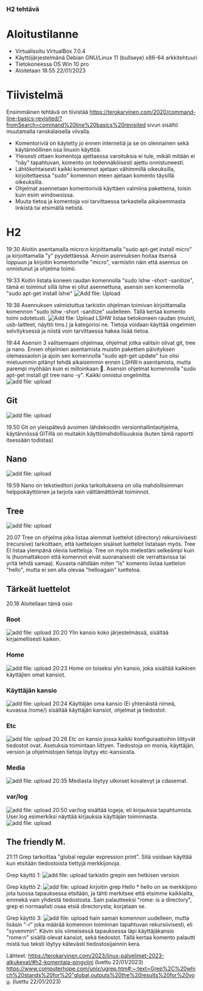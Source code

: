 ### H2 tehtävä

# Aloitustilanne
- Virtualisoitu VirtualBox 7.0.4
- Käyttöjärjestelmänä Debian GNU/Linux 11 (bullseye) x86-64 arkkitehtuuri 
- Tietokoneessa OS Win 10 pro 
- Aloitetaan 18:55 22/01/2023

# Tiivistelmä  
Ensimmäinen tehtävä on tiivistää https://terokarvinen.com/2020/command-line-basics-revisited/?fromSearch=command%20line%20basics%20revisited sivun sisältö muutamalla
ranskalaisella viivalla.

- Komentoriviä on käytetty jo ennen internetiä ja se on olennainen sekä käytännöllinen osa linuxin käyttöä.
- Yleisesti ottaen komentoja ajettaessa varoituksia ei tule, mikäli mitään ei "näy" tapahtuvan, komento on todennäköisesti ajettu onnistuneesti.
- Lähtökohtaisesti kaikki komennot ajetaan vähimmillä oikeuksilla, kirjoitettaessa "sudo" komennon eteen ajetaan komento täysillä oikeuksilla.
- Ohjelmat asennetaan komentoriviä käyttäen valmiina paketteina, toisin kuin esim windowsissa.
- Muuta tietoa ja komentoja voi tarvittaessa tarkastella aikaisemmasta linkistä tai etsimällä netistä.


# H2

19:30 Aloitin asentamalla micro:n kirjoittamalla    "sudo apt-get install micro" ja kirjoittamalla "y" pyydettäessä. Annoin asennuksen hoitaa itsensä loppuun ja kirjoitin komentoriville "micro", varmistin näin että asennus on onnistunut ja ohjelma toimii. 

19:33 Koitin listata koneen raudan komennolla "sudo lshw -short -sanitize", tämä ei toiminut sillä lshw ei ollut asennettuna, asensin sen komennolla "sudo apt-get install lshw"
![Add file: Upload](H2Kuva1.jpg)

19:38 Asennuksen valmistuttua tarkistin ohjelman toimivan kirjoittamalla komennon "sudo lshw -short -sanitize" uudelleen. Tällä kertaa komento toimi odotetusti.
![Add file: Upload](H2Kuva2.jpg)
LSHW listaa tietokoneen raudan (muisti, usb-laitteet, näyttö tms.) ja kategorioi ne. Tietoja voidaan käyttää ongelmien selvityksessä ja niistä voin tarvittaessa hakea lisää tietoa.

19:44 Asensin 3 valitsemaani ohjelmaa, ohjelmat jotka valitsin olivat git, tree ja nano. Ennen ohjelmien asentamista muistin pakettien päivityksen olemassaolon ja ajoin sen komennolla "sudo apt-get update" tuo olisi mieluummin pitänyt tehdä aikaisemmin ennen LSHW:n asentamista, mutta parempi myöhään kuin ei milloinkaan 🙂.
Asensin ohjelmat komennolla "sudo apt-get install git tree nano -y". Kaikki onnistui ongelmitta.
![add file: upload](H2Kuva3.jpg)

## Git
![add file: upload](H2Kuva4.jpg)

19.50 Git on yleispätevä avoimen lähdekoodin versionhallintaohjelma, käytännössä GITillä on muitakin käyttömahdollisuuksia (kuten tämä raportti itsessään todistaa)

## Nano
![add file: upload](H2Kuva5.jpg)

19.59 Nano on tekstieditori jonka tarkoituksena on olla mahdollisimman helppokäyttöinen ja tarjota vain välttämättömät toiminnot.

## Tree
![add file: upload](H2Kuva6.jpg)

20.07 Tree on ohjelma joka listaa alemmat luettelot (directory) rekursiivisesti (recursive) tarkoittaen, että luettelojen sisäiset luettelot listataan myös. Tree EI listaa ylempänä olevia luetteloja. Tree on myös mielestäni selkeämpi kuin ls (huomattakoon että komennot eivät suoranaisesti ole verrattavissa tai yritä tehdä samaa). Kuvasta nähdään miten "ls" komento listaa luettelon "hello", mutta ei sen alla olevaa "helloagain" luetteloa. 


## Tärkeät luettelot
20.18 Aloitellaan tämä osio

### Root 
![add file: upload](H2Kuva7.jpg)
20:20 Ylin kansio koko järjestelmässä, sisältää kirjaimellisesti kaiken.

### Home
![add file: upload](H2Kuva8.jpg)
20:23 Home on toiseksi ylin kansio, joka sisältää kaikkien käyttäjien omat kansiot. 

### Käyttäjän kansio
![add file: upload](H2Kuva9.jpg)
20:24 Käyttäjän oma kansio (Ei yhtenäistä nimeä, kuvassa /rome/) sisältää käyttäjän kansiot, ohjelmat ja tiedostot. 

### Etc
![add file: upload](H2Kuva10.jpg)
20:26 Etc on kansio jossa kaikki konfiguraatioihin liittyvät tiedostot ovat. Asetuksia toimintaan liittyen. Tiedostoja on monia, käyttäjän, version ja ohjelmistojen tietoja löytyy etc-kansiosta.

### Media
![add file: upload](H2Kuva11.jpg)
20:35 Mediasta löytyy ulkoiset kovalevyt ja cdasemat.

### var/log
![add file: upload](H2Kuva12.jpg)
20:50 var/log sisältää logeja, eli kirjauksia tapahtumista. User.log esimerkiksi näyttää kirjauksia käyttäjän toiminnasta. ![add file: upload](H2Kuva13.jpg)


## The friendly M.

21:11 Grep tarkoittaa "global regular expression print". Sitä voidaan käyttää kun etsitään tiedostoista tiettyjä merkkijonoja.  

Grep käyttö 1: ![add file: upload](H2Kuva14.jpg) tarkistin grepin sen hetkisen version

Grep käyttö 2: ![add file: upload](H2Kuva15.jpg) kirjoitin grep Hello *    hello on se merkkijono jota tuossa tapauksessa etsitään, ja tähti merkitsee että etsimme kaikkialta, emmekä vain yhdestä tiedostosta. Sain palautteeksi "rome: is a directory", grep ei normaalisti osaa etsiä directorysta; korjataan se.

Grep käyttö 3: ![add file: upload](H2Kuva16.jpg) hain saman komennon uudelleen, mutta lisäsin "-r" joka määrää komennon toiminnan tapahtuvan rekursiivisesti, eli "syvemmin". Kävin siis viimeisessä tapauksessa läpi käyttäjäkansio "rome:n" sisällä olevat kansiot, sekä tiedostot. Tällä kertaa komento palautti mistä tuo teksti löytyy kätevästi tiedostosijainnin kera.





Lähteet: 
https://terokarvinen.com/2023/linux-palvelimet-2023-alkukevat/#h2-komentaja-pingviini (luettu 22/01/2023)
https://www.computerhope.com/unix/ugrep.htm#:~:text=Grep%2C%20which%20stands%20for%20"global,outputs%20the%20results%20for%20you. (luettu 22/01/2023)


